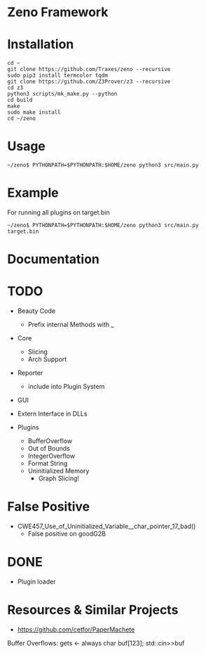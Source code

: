# Zeno Framework

# Installation
```
cd ~
git clone https://github.com/Traxes/zeno --recursive
sudo pip3 install termcolor tqdm
git clone https://github.com/Z3Prover/z3 --recursive
cd z3
python3 scripts/mk_make.py --python
cd build
make
sudo make install
cd ~/zeno
```

# Usage
```
~/zeno$ PYTHONPATH=$PYTHONPATH:$HOME/zeno python3 src/main.py
```

# Example
For running all plugins on target.bin
```
~/zeno$ PYTHONPATH=$PYTHONPATH:$HOME/zeno python3 src/main.py target.bin
```


# Documentation

# TODO

- Beauty Code
    - Prefix internal Methods with _

- Core
    - Slicing
    - Arch Support
    
- Reporter
    - include into Plugin System

- GUI

- Extern Interface in DLLs

- Plugins
    - BufferOverflow
    - Out of Bounds
    - IntegerOverflow
    - Format String
    - Uninitialized Memory
        - Graph Slicing!
        
# False Positive
- CWE457_Use_of_Uninitialized_Variable__char_pointer_17_bad()
    - False positive on goodG2B

# DONE

- Plugin loader

# Resources & Similar Projects

- https://github.com/cetfor/PaperMachete


Buffer Overflows:
gets <- always
char buf[123]; std::cin>>buf 
